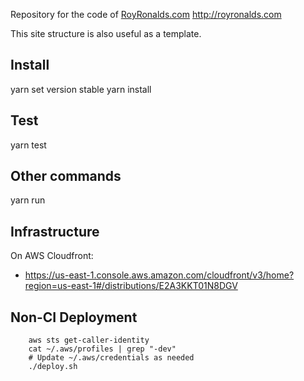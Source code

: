 Repository for the code of [RoyRonalds.com](http://royronalds.com) http://royronalds.com

This site structure is also useful as a template.

## Install

yarn set version stable
yarn install

## Test

yarn test


## Other commands

yarn run

## Infrastructure

On AWS Cloudfront:

 - https://us-east-1.console.aws.amazon.com/cloudfront/v3/home?region=us-east-1#/distributions/E2A3KKT01N8DGV



## Non-CI Deployment

```
    aws sts get-caller-identity
    cat ~/.aws/profiles | grep "-dev"
    # Update ~/.aws/credentials as needed
    ./deploy.sh
```
